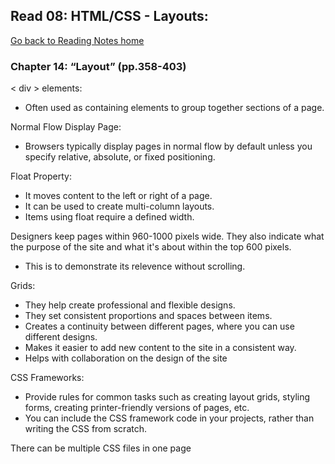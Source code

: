 ## Read 08: HTML/CSS - Layouts:
[Go back to Reading Notes home](README.md)

<b><h3>Chapter 14: “Layout” (pp.358-403)</h3></b>

< div > elements:
- Often used as containing elements to group together sections of a page.

Normal Flow Display Page:
- Browsers typically display pages in normal flow by default unless you specify relative, absolute, or fixed positioning.

Float Property:
- It moves content to the left or right of a page.
- It can be used to create multi-column layouts.
- Items using float require a defined width.

Designers keep pages within 960-1000 pixels wide.
They also indicate what the purpose of the site and what it's about within the top 600 pixels.
- This is to demonstrate its relevence without scrolling.

Grids:
- They help create professional and flexible designs.
- They set consistent proportions and spaces between items.
- Creates a continuity between different pages, where you can use different designs.
- Makes it easier to add new content to the site in a consistent way.
- Helps with collaboration on the design of the site

CSS Frameworks:
- Provide rules for common tasks such as creating layout grids, styling forms, creating printer-friendly versions of pages, etc.
- You can include the CSS framework code in your projects, rather than writing the CSS from scratch.

There can be multiple CSS files in one page

